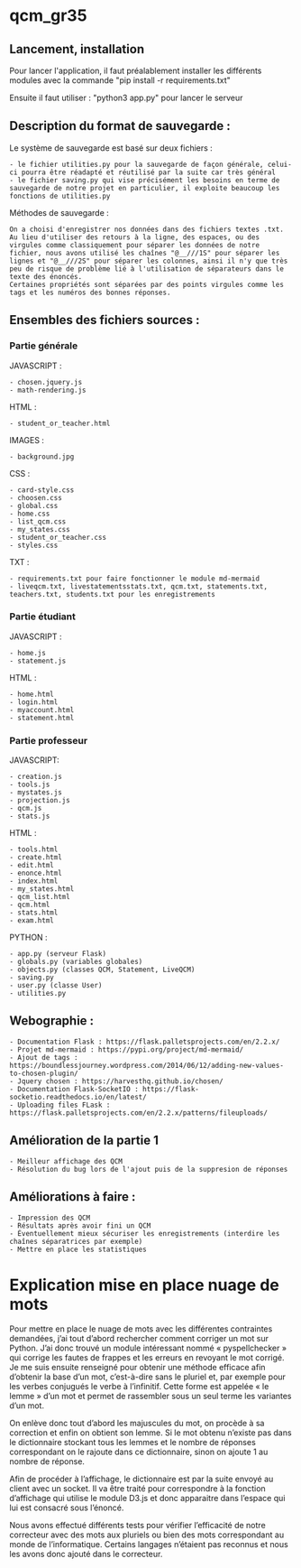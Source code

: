 # qcm_gr35

## Lancement, installation
Pour lancer l'application, il faut préalablement installer les différents modules avec la commande "pip install -r requirements.txt" 

Ensuite il faut utiliser : "python3 app.py" pour lancer le serveur


## Description du format de sauvegarde :

Le système de sauvegarde est basé sur deux fichiers :

    - le fichier utilities.py pour la sauvegarde de façon générale, celui-ci pourra être réadapté et réutilisé par la suite car très général
    - le fichier saving.py qui vise précisément les besoins en terme de sauvegarde de notre projet en particulier, il exploite beaucoup les fonctions de utilities.py

Méthodes de sauvegarde :

    On a choisi d'enregistrer nos données dans des fichiers textes .txt.
    Au lieu d'utiliser des retours à la ligne, des espaces, ou des virgules comme classiquement pour séparer les données de notre fichier, nous avons utilisé les chaînes "@__///1S" pour séparer les lignes et "@__///2S" pour séparer les colonnes, ainsi il n'y que très peu de risque de problème lié à l'utilisation de séparateurs dans le texte des énoncés.
    Certaines propriétés sont séparées par des points virgules comme les tags et les numéros des bonnes réponses.


## Ensembles des fichiers sources :

### Partie générale

JAVASCRIPT :
    
    - chosen.jquery.js
    - math-rendering.js
    
HTML :

    - student_or_teacher.html

IMAGES :

    - background.jpg

CSS :
    
    - card-style.css
    - choosen.css
    - global.css
    - home.css
    - list_qcm.css
    - my_states.css
    - student_or_teacher.css
    - styles.css

TXT :

    - requirements.txt pour faire fonctionner le module md-mermaid
    - liveqcm.txt, livestatementsstats.txt, qcm.txt, statements.txt, teachers.txt, students.txt pour les enregistrements

### Partie étudiant

JAVASCRIPT :

    - home.js
    - statement.js

HTML :

    - home.html
    - login.html
    - myaccount.html
    - statement.html

### Partie professeur

JAVASCRIPT:

    - creation.js
    - tools.js
    - mystates.js
    - projection.js
    - qcm.js
    - stats.js
    
 HTML :

    - tools.html
    - create.html
    - edit.html
    - enonce.html
    - index.html
    - my_states.html
    - qcm_list.html
    - qcm.html
    - stats.html
    - exam.html
    

PYTHON :

    - app.py (serveur Flask)
    - globals.py (variables globales)
    - objects.py (classes QCM, Statement, LiveQCM)
    - saving.py 
    - user.py (classe User)
    - utilities.py 

## Webographie :

    - Documentation Flask : https://flask.palletsprojects.com/en/2.2.x/
    - Projet md-mermaid : https://pypi.org/project/md-mermaid/
    - Ajout de tags : https://boundlessjourney.wordpress.com/2014/06/12/adding-new-values-to-chosen-plugin/
    - Jquery chosen : https://harvesthq.github.io/chosen/
    - Documentation Flask-SocketIO : https://flask-socketio.readthedocs.io/en/latest/
    - Uploading files FLask : https://flask.palletsprojects.com/en/2.2.x/patterns/fileuploads/


## Amélioration de la partie 1

    - Meilleur affichage des QCM
    - Résolution du bug lors de l'ajout puis de la suppresion de réponses


## Améliorations à faire :

    - Impression des QCM
    - Résultats après avoir fini un QCM
    - Éventuellement mieux sécuriser les enregistrements (interdire les chaînes séparatrices par exemple)
    - Mettre en place les statistiques

# Explication mise en place nuage de mots

Pour mettre en place le nuage de mots avec les différentes contraintes demandées, j’ai tout d’abord rechercher comment corriger un mot sur Python. J’ai donc trouvé un module intéressant nommé « pyspellchecker » qui corrige les fautes de frappes et les erreurs en revoyant le mot corrigé. Je me suis ensuite renseigné pour obtenir une méthode efficace afin d’obtenir la base d’un mot, c’est-à-dire sans le pluriel et, par exemple pour les verbes conjugués le verbe à l’infinitif. Cette forme est appelée « le lemme » d’un mot et permet de rassembler sous un seul terme les variantes d’un mot. 
    
On enlève donc tout d’abord les majuscules du mot, on procède à sa correction et enfin on obtient son lemme. Si le mot obtenu n’existe pas dans le dictionnaire stockant tous les lemmes et le nombre de réponses correspondant on le rajoute dans ce dictionnaire, sinon on ajoute 1 au nombre de réponse.
    
Afin de procéder à l’affichage, le dictionnaire est par la suite envoyé au client avec un socket. Il va être traité pour correspondre à la fonction d’affichage qui utilise le module D3.js et donc apparaitre dans l’espace qui lui est consacré sous l’énoncé.

Nous avons effectué différents tests pour vérifier l’efficacité de notre correcteur avec des mots aux pluriels ou bien des mots correspondant au monde de l’informatique.  Certains langages n’étaient pas reconnus et nous les avons donc ajouté dans le correcteur.
